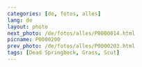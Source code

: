 ```yaml
---
categories: [de, fotos, alles]
lang: de
layout: photo
next_photo: /de/fotos/alles/P0000014.html
picname: P0000200
prev_photo: /de/fotos/alles/P0000203.html
tags: [Dead Springbock, Grass, Scut]
---
```

